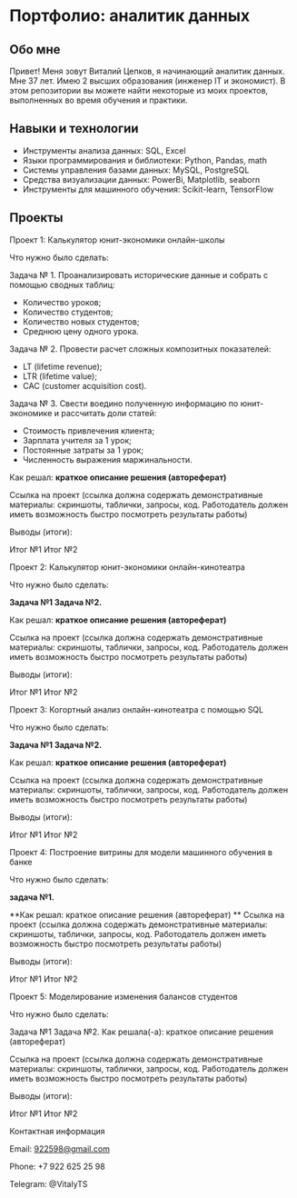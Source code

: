 # Портфолио: аналитик данных
## Обо мне

Привет! Меня зовут Виталий Цепков, я начинающий аналитик данных. Мне 37 лет. Имею 2 высших образования (инженер IT и экономист). В этом репозитории вы можете найти некоторые из моих проектов, выполненных во время обучения и практики.

## Навыки и технологии
- Инструменты анализа данных: SQL, Excel
- Языки программирования и библиотеки: Python, Pandas, math
- Системы управления базами данных: MySQL, PostgreSQL
- Средства визуализации данных: PowerBi, Matplotlib, seaborn
- Инструменты для машинного обучения: Scikit-learn, TensorFlow
  
## Проекты

Проект 1: Калькулятор юнит-экономики онлайн-школы

Что нужно было сделать:

Задача № 1.
Проанализировать исторические данные и собрать с помощью сводных таблиц:
-	Количество уроков;
-	Количество студентов;
-	Количество новых студентов;
-	Среднюю цену одного урока.

Задача № 2.
Провести расчет сложных композитных показателей:
- LT (lifetime revenue);
- LTR (lifetime value);
- CAC (customer acquisition cost).

Задача № 3.
Свести воедино полученную информацию по юнит-экономике и рассчитать доли статей:
- Стоимость привлечения клиента;
- Зарплата учителя за 1 урок;
- Постоянные затраты за 1 урок;
- Численность выражения маржинальности.

Как решал: **краткое описание решения (автореферат)**

Ссылка на проект (ссылка должна содержать демонстративные материалы: скриншоты, таблички, запросы, код. Работодатель должен иметь возможность быстро посмотреть результаты работы)

Выводы (итоги):

Итог №1
Итог №2

Проект 2: Калькулятор юнит-экономики онлайн-кинотеатра

Что нужно было сделать:

**Задача №1
Задача №2.**

Как решал: **краткое описание решения (автореферат)**

Ссылка на проект (ссылка должна содержать демонстративные материалы: скриншоты, таблички, запросы, код. Работодатель должен иметь возможность быстро посмотреть результаты работы)

Выводы (итоги):

Итог №1
Итог №2


Проект 3: Когортный анализ онлайн-кинотеатра с помощью SQL

Что нужно было сделать:

**Задача №1
Задача №2.**

Как решал: **краткое описание решения (автореферат)**

Ссылка на проект (ссылка должна содержать демонстративные материалы: скриншоты, таблички, запросы, код. Работодатель должен иметь возможность быстро посмотреть результаты работы)

Выводы (итоги):

Итог №1
Итог №2

Проект 4: Построение витрины для модели машинного обучения в банке

Что нужно было сделать: 

**задача №1.**

**Как решал: краткое описание решения (автореферат)
**
Ссылка на проект (ссылка должна содержать демонстративные материалы: скриншоты, таблички, запросы, код. Работодатель должен иметь возможность быстро посмотреть результаты работы)

Выводы (итоги):

Итог №1
Итог №2

Проект 5: Моделирование изменения балансов студентов

Что нужно было сделать:

Задача №1
Задача №2.
Как решала(-а): краткое описание решения (автореферат)

Ссылка на проект (ссылка должна содержать демонстративные материалы: скриншоты, таблички, запросы, код. Работодатель должен иметь возможность быстро посмотреть результаты работы)

Выводы (итоги):

Итог №1
Итог №2

Контактная информация

Email: 922598@gmail.com

Phone: +7 922 625 25 98

Telegram: @VitalyTS
